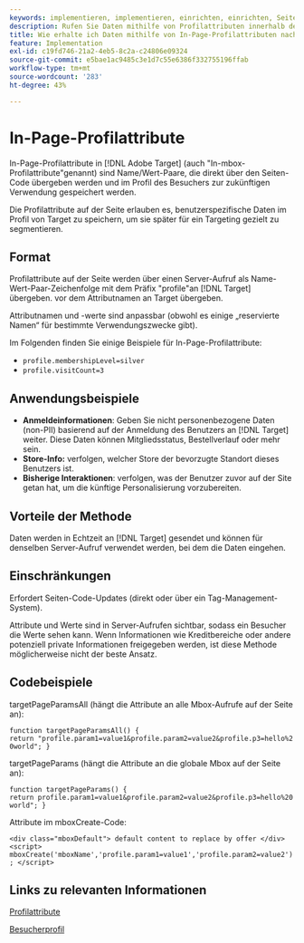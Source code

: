 ```yaml
---
keywords: implementieren, implementieren, einrichten, einrichten, Seitenparameter
description: Rufen Sie Daten mithilfe von Profilattributen innerhalb der Seite in [!DNL Target] ab.
title: Wie erhalte ich Daten mithilfe von In-Page-Profilattributen nach [!DNL Target] ?
feature: Implementation
exl-id: c19fd746-21a2-4eb5-8c2a-c24806e09324
source-git-commit: e5bae1ac9485c3e1d7c55e6386f332755196ffab
workflow-type: tm+mt
source-wordcount: '283'
ht-degree: 43%

---
```


# In-Page-Profilattribute

In-Page-Profilattribute in [!DNL Adobe Target] (auch &quot;In-mbox-Profilattribute&quot;genannt) sind Name/Wert-Paare, die direkt über den Seiten-Code übergeben werden und im Profil des Besuchers zur zukünftigen Verwendung gespeichert werden.

Die Profilattribute auf der Seite erlauben es, benutzerspezifische Daten im Profil von Target zu speichern, um sie später für ein Targeting gezielt zu segmentieren.

## Format

Profilattribute auf der Seite werden über einen Server-Aufruf als Name-Wert-Paar-Zeichenfolge mit dem Präfix &quot;profile&quot;an [!DNL Target] übergeben. vor dem Attributnamen an Target übergeben.

Attributnamen und -werte sind anpassbar (obwohl es einige „reservierte Namen“ für bestimmte Verwendungszwecke gibt).

Im Folgenden finden Sie einige Beispiele für In-Page-Profilattribute:

* `profile.membershipLevel=silver`
* `profile.visitCount=3`

## Anwendungsbeispiele

* **Anmeldeinformationen**: Geben Sie nicht personenbezogene Daten (non-PII) basierend auf der Anmeldung des Benutzers an [!DNL Target] weiter. Diese Daten können Mitgliedsstatus, Bestellverlauf oder mehr sein.
* **Store-Info:** verfolgen, welcher Store der bevorzugte Standort dieses Benutzers ist.
* **Bisherige Interaktionen**: verfolgen, was der Benutzer zuvor auf der Site getan hat, um die künftige Personalisierung vorzubereiten.

## Vorteile der Methode

Daten werden in Echtzeit an [!DNL Target] gesendet und können für denselben Server-Aufruf verwendet werden, bei dem die Daten eingehen.

## Einschränkungen

Erfordert Seiten-Code-Updates (direkt oder über ein Tag-Management-System).

Attribute und Werte sind in Server-Aufrufen sichtbar, sodass ein Besucher die Werte sehen kann. Wenn Informationen wie Kreditbereiche oder andere potenziell private Informationen freigegeben werden, ist diese Methode möglicherweise nicht der beste Ansatz.

## Codebeispiele

targetPageParamsAll (hängt die Attribute an alle Mbox-Aufrufe auf der Seite an):

`function targetPageParamsAll() { return "profile.param1=value1&profile.param2=value2&profile.p3=hello%20world"; }`

targetPageParams (hängt die Attribute an die globale Mbox auf der Seite an):

`function targetPageParams() { return profile.param1=value1&profile.param2=value2&profile.p3=hello%20world"; }`

Attribute im mboxCreate-Code:

`<div class="mboxDefault"> default content to replace by offer </div> <script> mboxCreate('mboxName','profile.param1=value1','profile.param2=value2'); </script>`

## Links zu relevanten Informationen

[Profilattribute](https://experienceleague.adobe.com/docs/target/using/audiences/visitor-profiles/profile-parameters.html)

[Besucherprofil](https://experienceleague.adobe.com/docs/target/using/audiences/create-audiences/categories-audiences/visitor-profile.html)
